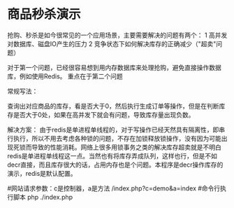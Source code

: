 # 商品秒杀演示
  
  抢购、秒杀是如今很常见的一个应用场景，主要需要解决的问题有两个：
  1 高并发对数据库、磁盘IO产生的压力
  2 竞争状态下如何解决库存的正确减少（"超卖"问题）
  
对于第一个问题，已经很容易想到用内存数据库来处理抢购，避免直接操作数据库，例如使用Redis。
重点在于第二个问题
  
  常规写法：

查询出对应商品的库存，看是否大于0，然后执行生成订单等操作，但是在判断库存是否大于0处，如果在高并发下就会有问题，导致库存量出现负数。
  
  解决方案：
由于redis是单进程单线程的，对于写操作已经天然具有隔离性，即串行执行，所以不用去考虑各种锁的问题，不存在加锁释放锁操作，没有因为可能出现死锁而导致的性能消耗。网络上很多用锁事务之类的解决库存超卖就是不明白redis是单进程单线程这一点。当然也有将库存弄成队列，这样也行，但是不如decr直接，而且库存很大的话，占用内存也是个问题。本程序是decr操作库存的演示，redis是默认配置。
  
  #网站请求参数：c是控制器，a是方法
  /index.php?c=demo&a=index
  #命令行执行脚本
  php ./index.php

